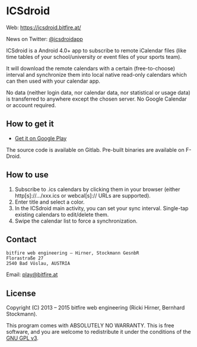 
# ICSdroid

Web: https://icsdroid.bitfire.at/

News on Twitter: [@icsdroidapp](https://twitter.com/icsdroidapp)

ICSdroid is a Android 4.0+ app to subscribe to remote iCalendar files (like
time tables of your school/university or event files of your sports team).

It will download the remote calendars with a certain (free-to-choose) interval
and synchronize them into local native read-only calendars which can then used
with your calendar app.

No data (neither login data, nor calendar data, nor statistical or usage data)
is transferred to anywhere except the chosen server. No Google Calendar or
account required.


## How to get it

* [Get it on Google Play](https://play.google.com/store/apps/details?id=at.bitfire.icsdroid)

The source code is available on Gitlab. Pre-built binaries are available on F-Droid.


## How to use

1. Subscribe to .ics calendars by clicking them in your browser (either http[s]://…/xxx.ics or
   webcal[s]:// URLs are supported).
2. Enter title and select a color.
3. In the ICSdroid main activity, you can set your sync interval. Single-tap existing
   calendars to edit/delete them.
4. Swipe the calendar list to force a synchronization.


## Contact

```
bitfire web engineering – Hirner, Stockmann GesnbR
Florastraße 27
2540 Bad Vöslau, AUSTRIA
```

Email: [play@bitfire.at](mailto:play@bitfire.at)


## License 

Copyright (C) 2013 – 2015 bitfire web engineering (Ricki Hirner, Bernhard Stockmann).

This program comes with ABSOLUTELY NO WARRANTY. This is free software, and you are welcome
to redistribute it under the conditions of the [GNU GPL v3](https://www.gnu.org/licenses/gpl-3.0.html).

